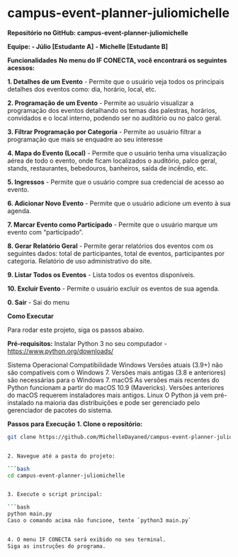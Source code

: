 # campus-event-planner-juliomichelle

**Repositório no GitHub: campus-event-planner-juliomichelle**

**Equipe:       - Júlio  [Estudante A]**
              **- Michelle  [Estudante B]**


**Funcionalidades**
**No menu do IF CONECTA, você encontrará os seguintes acessos:**

**1. Detalhes de um Evento** - Permite que o usuário veja todos os principais detalhes dos eventos como: dia, horário, local, etc.

**2. Programação de um Evento** - Permite ao usuário visualizar a programação dos eventos detalhando os temas das palestras, horários, convidados e o local interno, podendo ser no auditório ou no palco geral. 

**3. Filtrar Programação por Categoria** - Permite ao usuário filtrar a programação que mais se enquadre ao seu interesse

**4. Mapa do Evento (Local)** - Permite que o usuário tenha uma visualização aérea de todo o evento, onde ficam localizados o auditório, palco geral, stands, restaurantes, bebedouros, banheiros, saída de incêndio, etc.

**5. Ingressos** - Permite que o usuário compre sua credencial de acesso ao evento.

**6. Adicionar Novo Evento** - Permite que o usuário adicione um evento à sua agenda.

**7. Marcar Evento como Participado** - Permite que o usuário marque um evento com “participado”.

**8. Gerar Relatório Geral** - Permite gerar relatórios dos eventos com os seguintes dados: total de participantes, total de eventos, participantes por categoria.
Relatório de uso administrativo do site.

**9. Listar Todos os Eventos** - Lista todos os eventos disponíveis.

**10. Excluir Evento** - Permite o usuário excluir os eventos de sua agenda.

**0. Sair** - Sai do menu


**Como Executar**

Para rodar este projeto, siga os passos abaixo.

**Pré-requisitos:**
Instalar Python 3  no seu computador - https://www.python.org/downloads/

Sistema Operacional
Compatibilidade
Windows
Versões atuais (3.9+) não são compatíveis com o Windows 7. Versões mais antigas (3.8 e anteriores) são necessárias para o Windows 7.
macOS
As versões mais recentes do Python funcionam a partir do macOS 10.9 (Mavericks). Versões anteriores do macOS requerem instaladores mais antigos.
Linux
O Python já vem pré-instalado na maioria das distribuições e pode ser gerenciado pelo gerenciador de pacotes do sistema.

**Passos para Execução**
**1. Clone o repositório:**

```bash
git clone https://github.com/MichelleDayaned/campus-event-planner-juliomichelle


2. Navegue até a pasta do projeto:

```bash
cd campus-event-planner-juliomichelle


3. Execute o script principal:

```bash
python main.py
Caso o comando acima não funcione, tente `python3 main.py`


4. O menu IF CONECTA será exibido no seu terminal.
Siga as instruções do programa.
